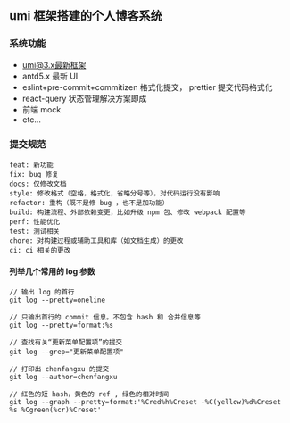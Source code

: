 ## umi 框架搭建的个人博客系统

### 系统功能

- umi@3.x最新框架
- antd5.x 最新 UI
- eslint+pre-commit+commitizen 格式化提交， prettier 提交代码格式化
- react-query 状态管理解决方案即成
- 前端 mock
- etc...

### 提交规范

```
feat: 新功能
fix: bug 修复
docs: 仅修改文档
style: 修改格式（空格，格式化，省略分号等），对代码运行没有影响
refactor: 重构（既不是修 bug ，也不是加功能）
build: 构建流程、外部依赖变更，比如升级 npm 包、修改 webpack 配置等
perf: 性能优化
test: 测试相关
chore: 对构建过程或辅助工具和库（如文档生成）的更改
ci: ci 相关的更改
```

#### 列举几个常用的 log 参数

```
// 输出 log 的首行
git log --pretty=oneline

// 只输出首行的 commit 信息。不包含 hash 和 合并信息等
git log --pretty=format:%s

// 查找有关“更新菜单配置项”的提交
git log --grep="更新菜单配置项"

// 打印出 chenfangxu 的提交
git log --author=chenfangxu

// 红色的短 hash，黄色的 ref , 绿色的相对时间
git log --graph --pretty=format:'%Cred%h%Creset -%C(yellow)%d%Creset %s %Cgreen(%cr)%Creset'
```
